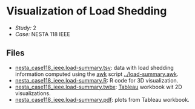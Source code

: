Visualization of Load Shedding
==============================

*   *Study:* 2
*   *Case:* NESTA 118 IEEE


Files
-----

*   [nesta_case118_ieee.load-summary.tsv](nesta_case118_ieee.load-summary.zip): data with load shedding information computed using the [awk](https://www.gnu.org/software/gawk/) script [../load-summary.awk](../load-summary.awk).
*   [nesta_case118_ieee.load-summary.R](nesta_case118_ieee.load-summary.R): R code for 3D visualization.
*   [nesta_case118_ieee.load-summary.twbx](nesta_case118_ieee.load-summary.twbx): [Tableau](https://www.tableau.com/products/reader) workbook wit 2D visualizations.
*   [nesta_case118_ieee.load-summary.pdf](nesta_case118_ieee.load-summary.pdf): plots from Tableau workbook.
